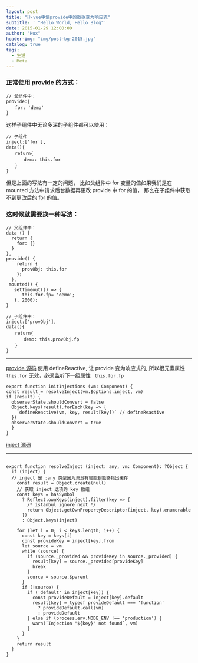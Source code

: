 ```yaml
---
layout: post
title: "⛓-vue中使provide中的数据变为响应式"
subtitle: ' "Hello World, Hello Blog"'
date: 2015-01-29 12:00:00
author: "Hux"
header-img: "img/post-bg-2015.jpg"
catalog: true
tags:
  - 生活
  - Meta
---
```


### 正常使用 provide 的方式：

```
// 父组件中：
provide:{
　　for: 'demo'
}
```

这样子组件中无论多深的子组件都可以使用：

```
// 子组件
inject:['for'],
data(){
　　return{
　　　　demo: this.for
　　}
}
```

但是上面的写法有一定的问题，
比如父组件中 for 变量的值如果我们是在 mounted 方法中请求后台数据再更改 provide 中 for 的值，
那么在子组件中获取不到更改后的 for 的值。

### 这时候就需要换一种写法：

```
// 父组件中：
data () {
  return {
    for: {}
  }
},
provide() {
    return {
      provObj: this.for
    };
  },
 mounted() {
   setTimeout(() => {
      this.for.fp= 'demo';
   }, 2000);
}
```

```
// 子组件中：
inject:['provObj'],
data(){
　　return{
　　　　demo: this.provObj.fp
　　}
}
```

---

[provide 源码](@previous)
使用 defineReactive, 让 provide 变为响应式的, 所以根元素属性 `this.for` 无效，必须监听下一级属性 ` this.for.fp`

```
export function initInjections (vm: Component) {
const result = resolveInject(vm.$options.inject, vm)
if (result) {
  observerState.shouldConvert = false
  Object.keys(result).forEach(key => {
    `defineReactive(vm, key, result[key])` // defineReactive
  })
  observerState.shouldConvert = true
  }
}

```

[inject 源码](@previous)

---

```

export function resolveInject (inject: any, vm: Component): ?Object {
  if (inject) {
  // inject 是 :any 类型因为流没有智能到能够指出缓存
    const result = Object.create(null)
    // 获取 inject 选项的 key 数组
    const keys = hasSymbol
      ? Reflect.ownKeys(inject).filter(key => {
        /* istanbul ignore next */
        return Object.getOwnPropertyDescriptor(inject, key).enumerable
      })
      : Object.keys(inject)

    for (let i = 0; i < keys.length; i++) {
      const key = keys[i]
      const provideKey = inject[key].from
      let source = vm
      while (source) {
        if (source._provided && provideKey in source._provided) {
          result[key] = source._provided[provideKey]
          break
        }
        source = source.$parent
      }
      if (!source) {
        if ('default' in inject[key]) {
          const provideDefault = inject[key].default
          result[key] = typeof provideDefault === 'function'
            ? provideDefault.call(vm)
            : provideDefault
        } else if (process.env.NODE_ENV !== 'production') {
          warn(`Injection "${key}" not found`, vm)
        }
      }
    }
    return result
  }
}

```
